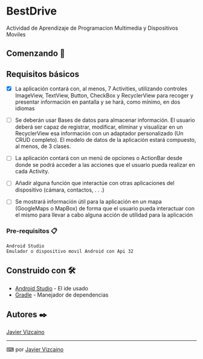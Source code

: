 # BestDrive

Actividad de Aprendizaje de Programacion Multimedia y Dispositivos Moviles

## Comenzando 🚀


## Requisitos básicos
- [x] La aplicación contará con, al menos, 7 Activities, utilizando controles ImageView, TextView, Button, CheckBox y RecyclerView para recoger y presentar información en pantalla y se hará, como mínimo, en dos idiomas

- [ ] Se deberán usar Bases de datos para almacenar información. El usuario deberá ser capaz de registrar, modificar, eliminar y visualizar en un RecyclerView esa información con un adaptador personalizado (Un CRUD completo). El modelo de datos de la aplicación estará compuesto, al menos, de 3 clases.

- [ ] La aplicación contará con un menú de opciones o ActionBar desde donde se podrá acceder a las acciones que el usuario pueda realizar en cada Activity.

- [ ] Añadir alguna función que interactúe con otras aplicaciones del dispositivo (cámara, contactos, . . .)

- [ ] Se mostrará información útil para la aplicación en un mapa (GoogleMaps o MapBox) de forma que el usuario pueda interactuar con el mismo para llevar a cabo alguna acción de utilidad para la aplicación

### Pre-requisitos 📋


```
Android Studio
Emulador o dispositivo movil Android con Api 32
```

## Construido con 🛠️


* [Android Studio](https://developer.android.com/studio) - El ide usado
* [Gradle](https://gradle.org/) - Manejador de dependencias

## Autores ✒️

[Javier Vizcaino](https://github.com/Javivzk)

---
⌨ por [Javier Vizcaino](https://github.com/Javivzk) 
